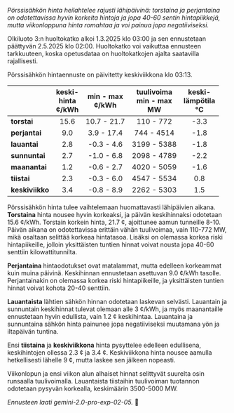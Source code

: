 *Pörssisähkön hinta heilahtelee rajusti lähipäivinä: torstaina ja perjantaina on odotettavissa hyvin korkeita hintoja ja jopa 40-60 sentin hintapiikkejä, mutta viikonloppuna hinta romahtaa ja voi painua jopa negatiiviseksi.*


Olkiluoto 3:n huoltokatko alkoi 1.3.2025 klo 03:00 ja sen ennustetaan päättyvän 2.5.2025 klo 02:00. Huoltokatko voi vaikuttaa ennusteen tarkkuuteen, koska opetusdataa on huoltokatkojen ajalta saatavilla rajallisesti.

Pörssisähkön hintaennuste on päivitetty keskiviikkona klo 03:13.

|  | keski-<br>hinta<br>¢/kWh | min - max<br>¢/kWh | tuulivoima<br>min - max<br>MW | keski-<br>lämpötila<br>°C |
|:-------------|:----------------:|:----------------:|:-------------:|:-------------:|
| **torstai**   | 15.6             | 10.7 - 21.7      | 110 - 772     | -3.3          |
| **perjantai**  | 9.0              | 3.9 - 17.4       | 744 - 4514    | -1.8          |
| **lauantai**   | 2.8              | -0.3 - 4.6       | 3199 - 5388   | -1.8          |
| **sunnuntai**  | 2.7              | -1.0 - 6.8       | 2098 - 4789   | -2.2          |
| **maanantai**  | 1.2              | -0.6 - 2.7       | 4020 - 5059   | -1.6          |
| **tiistai**    | 2.3              | -0.3 - 6.0       | 4547 - 5534   | 0.8           |
| **keskiviikko** | 3.4              | -0.8 - 8.9       | 2262 - 5303   | 1.5           |

Pörssisähkön hinta tulee vaihtelemaan huomattavasti lähipäivien aikana. **Torstaina** hinta nousee hyvin korkeaksi, ja päivän keskihinnaksi odotetaan 15.6 ¢/kWh. Torstain korkein hinta, 21.7 ¢, ajoittunee aamun tunneille 8-10. Päivän aikana on odotettavissa erittäin vähän tuulivoimaa, vain 110-772 MW, mikä osaltaan selittää korkeaa hintatasoa. Lisäksi on olemassa korkea riski hintapiikeille, jolloin yksittäisten tuntien hinnat voivat nousta jopa 40-60 senttiin kilowattitunnilta.

**Perjantaina** hintaodotukset ovat matalammat, mutta edelleen korkeammat kuin muina päivinä. Keskihinnan ennustetaan asettuvan 9.0 ¢/kWh tasolle. Perjantainakin on olemassa korkea riski hintapiikeille, ja yksittäisten tuntien hinnat voivat kohota 20-40 senttiin.

**Lauantaista** lähtien sähkön hinnan odotetaan laskevan selvästi. Lauantain ja sunnuntain keskihinnat tulevat olemaan alle 3 ¢/kWh, ja myös maanantaille ennustetaan hyvin edullista, vain 1.2 ¢ keskihintaa. Lauantaina ja sunnuntaina sähkön hinta painunee jopa negatiiviseksi muutamana yön ja iltapäivän tuntina.

Ensi **tiistaina** ja **keskiviikkona** hinta pysyttelee edelleen edullisena, keskihintojen ollessa 2.3 ¢ ja 3.4 ¢. Keskiviikkona hinta nousee aamulla hetkellisesti lähelle 9 ¢, mutta laskee sen jälkeen nopeasti.

Viikonlopun ja ensi viikon alun alhaiset hinnat selittyvät suurelta osin runsaalla tuulivoimalla. Lauantaista tiistaihin tuulivoiman tuotannon odotetaan pysyvän korkealla, keskimäärin 3500-5000 MW.

*Ennusteen laati gemini-2.0-pro-exp-02-05.* 💨

